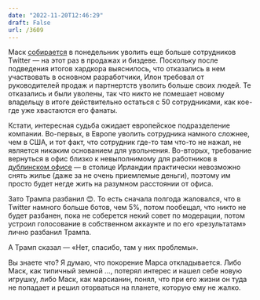 ```yaml
---
date: "2022-11-20T12:46:29"
draft: False
url: /3609
---
```


Маск [собирается](https://www.bloomberg.com/news/articles/2022-11-19/musk-considers-further-twitter-layoffs-in-sales-on-monday) в понедельник уволить еще больше сотрудников Twitter — на этот раз в продажах и биздеве. Поскольку после подведения итогов хардкора выяснилось, что отказались в нем участвовать в основном разработчики, Илон требовал от руководителей продаж и партнертств уволить больше своих людей. Те отказались и были уволены, так что никто не помешает новому владельцу в итоге действительно остаться с 50 сотрудниками, как кое-где уже хвастаются его фанаты. 

Кстати, интересная судьба ожидает европейское подразделение компании. Во-первых, в Европе уволить сотрудника намного сложнее, чем в США, и тот факт, что сотрудник где-то там что-то не нажал, не является никаким основанием для увольнения. Во-вторых, требование вернуться в офис близко к невыполнимому для работников в [дублинском офисе](https://www.bloomberg.com/news/articles/2022-11-20/in-dublin-it-s-elon-musk-versus-the-housing-market?srnd=premium-europe) — в столице Ирландии практически невозможно снять жилье (даже за не очень приемлемые деньги), поэтому им просто будет негде жить на разумном расстоянии от офиса.

Зато Трампа разбанил 😊. То есть сначала полгода жаловался, что в Twitter намного больше ботов, чем 5%, потом пообещал, что никто не будет разбанен, пока не соберется некий совет по модерации, потом устроил голосование в собственном аккаунте и по его «результатам» лично разбанил Трампа. 

А Трамп сказал — «Нет, спасибо, там у них проблемы». 

Вы знаете что? Я думаю, что покорение Марса откладывается. Либо Маск, как типичный земной …, потерял интерес и нашел себе новую игрушку, либо Маск, как марсианин, понял, что при его жизни он туда не попадает и решил оторваться на планете, которую ему не жалко.
